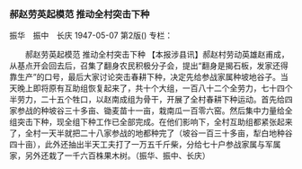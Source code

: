 ### 郝赵劳英起模范  推动全村突击下种
振华　振中　长庆
1947-05-07
第2版()
专栏：

　　郝赵劳英起模范
    推动全村突击下种
    【本报涉县讯】郝赵村劳动英雄赵甫成，从基点开会回去后，召集了翻身农民积极分子会，提出“翻身是揭石板，发家还得靠生产”的口号，最后大家讨论突击春耕下种，决定先给参战家属种坡地谷子。当天晚上即将原有互助组恢复起来了，共十个大组，一百八十二个全劳力，七十四个半劳力，二十五个牲口，以赵南成组为骨干，开展了全村春耕下种运动。首先给四家参战的种坡谷三十多亩、锄麦苗十一亩，栽南瓜一百零六窑。然后集中力量给全组突击下种，现全组下种工作已全部完成。在他们影响下，全村互助组都紧张起来了，全村一天半就把二十八家参战的地都种完了（坡谷一百三十多亩，犁白地种谷四十亩），此外还抽出半天工夫打了一万五千斤柴，分给七十户参战家属与军属家，另外还栽了一千六百株果木树。（振华、振中、长庆）
